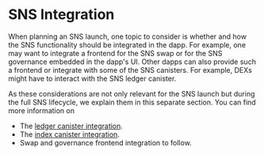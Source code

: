 # SNS Integration

When planning an SNS launch, one topic to consider is whether and how the 
SNS functionality should be integrated in the dapp.
For example, one may want to integrate a frontend for the SNS swap or for the
SNS governance embedded in the dapp's UI.
Other dapps can also provide such a frontend or integrate
with some of the SNS canisters.
For example, DEXs might have to interact with the SNS ledger canister. 

As these considerations are not only relevant for the SNS launch but during the
full SNS lifecycle, we explain them in this separate section.
You can find more information on
* The [ledger canister integration](../integrate-sns/ledger-integration.md).
* The [index canister integration](../integrate-sns/index-integration.md).
* Swap and governance frontend integration to follow.
